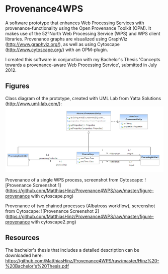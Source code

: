# Provenance4WPS
A software prototype that enhances Web Processing Services with provenance-functionality using the Open Provenance Toolkit (OPM). It makes use of the 52°North Web Processing Service (WPS) and WPS client libraries. Provenance graphs are visualized using GraphViz (http://www.graphviz.org/), as well as using Cytoscape (http://www.cytoscape.org/) with an OPM-plugin.

I created this software in conjunction with my Bachelor's Thesis 'Concepts towards a provenance-aware Web Processing Service', submitted in July 2012.

## Figures

Class diagram of the prototype, created with UML Lab from Yatta Solutions (http://www.uml-lab.com/):
![Class Diagram](https://github.com/MatthiasHinz/Provenance4WPS/raw/master/figure-class-diagram.png)

Provenance of a single WPS process, screenshot from Cytoscape:
![Provenance Screenshot 1](https://github.com/MatthiasHinz/Provenance4WPS/raw/master/figure-provenance with cytoscape.png)

Provenance of two chained processes (Albatross workflow), screenshot from Cytoscape:
![Provenance Screenshot 2](https://github.com/MatthiasHinz/Provenance4WPS/raw/master/figure-provenance with cytoscape2.png)

## Resources

The bachelor's thesis that includes a detailed description can be downloaded here: https://github.com/MatthiasHinz/Provenance4WPS/raw/master/Hinz%20-%20Bachelor's%20Thesis.pdf
